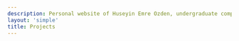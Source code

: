 ```yaml
---
description: Personal website of Huseyin Emre Ozden, undergraduate computer science student and contract software developer
layout: 'simple'
title: Projects
---
```

